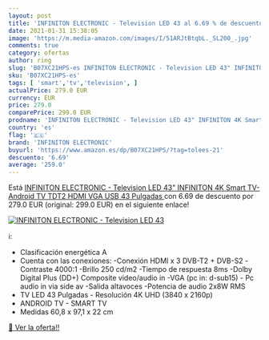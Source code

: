 ```yaml
---
layout: post
title: 'INFINITON ELECTRONIC - Television LED 43 al 6.69 % de descuento'
date: 2021-01-31 15:38:05
image: 'https://m.media-amazon.com/images/I/51ARJtBtqbL._SL200_.jpg'
comments: true
category: ofertas
author: ring
slug: 'B07XC21HPS-es INFINITON ELECTRONIC - Television LED 43" INFINITON 4K...'
sku: 'B07XC21HPS-es'
tags: [ 'smart','tv','television', ]
actualPrice: 279.0 EUR
currency: EUR
price: 279.0
comparePrice: 299.0 EUR
prodname: 'INFINITON ELECTRONIC - Television LED 43" INFINITON 4K Smart TV-Android TV  TDT2  HDMI  VGA  USB   43 Pulgadas '
country: 'es'
flag: '🇪🇸'
brand: 'INFINITON ELECTRONIC'
buyurl: 'https://www.amazon.es/dp/B07XC21HPS/?tag=tolees-21'
descuento: '6.69'
average: '259.0'
---
```


Está [INFINITON ELECTRONIC - Television LED 43" INFINITON 4K Smart TV-Android TV  TDT2  HDMI  VGA  USB   43 Pulgadas ](https://www.amazon.es/dp/B07XC21HPS/?tag=tolees-21) con 6.69 de descuento por 279.0 EUR (original: 299.0 EUR) en el siguiente enlace!

[![INFINITON ELECTRONIC - Television LED 43](https://m.media-amazon.com/images/I/51ARJtBtqbL._SL200_.jpg)](https://www.amazon.es/dp/B07XC21HPS/?tag=tolees-21)

ℹ️:

- Clasificación energética A
- Cuenta con las conexiones: -Conexión HDMI x 3 DVB-T2 + DVB-S2 -Contraste 4000:1 -Brillo 250 cd/m2 -Tiempo de respuesta 8ms -Dolby Digital Plus (DD+) Composite video/audio in -VGA (pc in: d-sub15) - Pc audio in via side av -Salida altavoces -Potencia de audio 2x8W RMS
- TV LED 43 Pulgadas - Resolución 4K UHD (3840 x 2160p)
- ANDROID TV - SMART TV
- Medidas 60,8 x 97,1 x 22 cm

[🛒 Ver la oferta!!](https://www.amazon.es/dp/B07XC21HPS/?tag=tolees-21)
